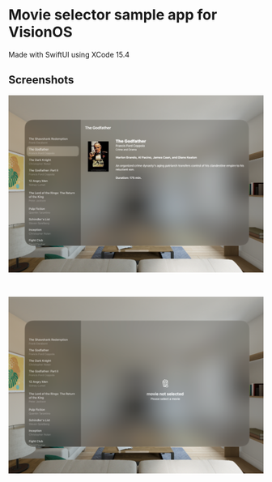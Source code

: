 #  Movie selector sample app for VisionOS

Made with SwiftUI
using XCode 15.4

## Screenshots
![noselection.png](screenshots/noselection.png)

<br>

![selected.png](screenshots/selected.png)

